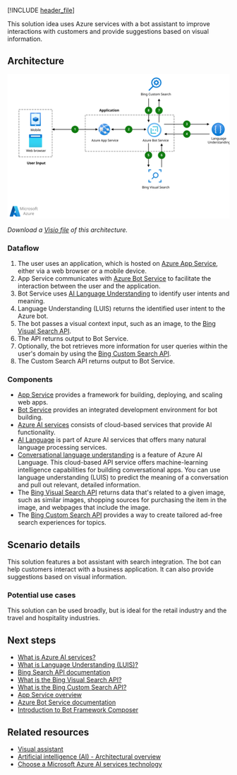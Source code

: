 [!INCLUDE [header_file](../../../includes/sol-idea-header.md)]

This solution idea uses Azure services with a bot assistant to improve interactions with customers and provide suggestions based on visual information.

## Architecture

[ ![Architecture diagram that shows how data flows between a user, a bot, and other components, such as language understanding and search services.](_images/retail-assistant-or-vacation-planner-with-visual-capabilities.svg)](_images/retail-assistant-or-vacation-planner-with-visual-capabilities.svg#lightbox)

*Download a [Visio file](https://arch-center.azureedge.net/retail-assistant-or-vacation-planner-with-visual-capabilities.vsdx) of this architecture.*

### Dataflow

1. The user uses an application, which is hosted on [Azure App Service](/azure/app-service), either via a web browser or a mobile device.
1. App Service communicates with [Azure Bot Service](/azure/bot-service) to facilitate the interaction between the user and the application.
1. Bot Service uses [AI Language Understanding](/azure/cognitive-services/luis/what-is-luis) to identify user intents and meaning.
1. Language Understanding (LUIS) returns the identified user intent to the Azure bot.
1. The bot passes a visual context input, such as an image, to the [Bing Visual Search API](/azure/cognitive-services/bing-visual-search/overview).
1. The API returns output to Bot Service.
1. Optionally, the bot retrieves more information for user queries within the user's domain by using the [Bing Custom Search API](/azure/cognitive-services/bing-web-search/).
1. The Custom Search API returns output to Bot Service.

### Components

- [App Service](/azure/well-architected/service-guides/app-service-web-apps) provides a framework for building, deploying, and scaling web apps.
- [Bot Service](https://azure.microsoft.com/services/bot-services) provides an integrated development environment for bot building.
- [Azure AI services](https://azure.microsoft.com/services/cognitive-services) consists of cloud-based services that provide AI functionality.
- [AI Language](https://azure.microsoft.com/services/cognitive-services/language-service) is part of Azure AI services that offers many natural language processing services.
- [Conversational language understanding](https://azure.microsoft.com/services/cognitive-services/language-understanding-intelligent-service) is a feature of Azure AI Language. This cloud-based API service offers machine-learning intelligence capabilities for building conversational apps. You can use language understanding (LUIS) to predict the meaning of a conversation and pull out relevant, detailed information.
- The [Bing Visual Search API](https://www.microsoft.com/bing/apis/bing-visual-search-api) returns data that's related to a given image, such as similar images, shopping sources for purchasing the item in the image, and webpages that include the image.
- The [Bing Custom Search API](https://www.microsoft.com/bing/apis/bing-custom-search-api) provides a way to create tailored ad-free search experiences for topics.

## Scenario details

This solution features a bot assistant with search integration. The bot can help customers interact with a business application. It can also provide suggestions based on visual information.

### Potential use cases

This solution can be used broadly, but is ideal for the retail industry and the travel and hospitality industries.

## Next steps

- [What is Azure AI services?](/azure/cognitive-services/what-are-cognitive-services)
- [What is Language Understanding (LUIS)?](/azure/cognitive-services/luis/what-is-luis)
- [Bing Search API documentation](/azure/cognitive-services/bing-web-search)
- [What is the Bing Visual Search API?](/azure/cognitive-services/bing-visual-search/overview)
- [What is the Bing Custom Search API?](/azure/cognitive-services/bing-web-search/)
- [App Service overview](/azure/app-service/overview)
- [Azure Bot Service documentation](/azure/bot-service)
- [Introduction to Bot Framework Composer](/composer/introduction)

## Related resources

- [Visual assistant](./visual-assistant.yml)
- [Artificial intelligence (AI) - Architectural overview](../../data-guide/big-data/ai-overview.md)
- [Choose a Microsoft Azure AI services technology](../../data-guide/technology-choices/ai-services.md)
